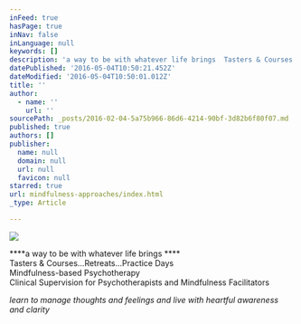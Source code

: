 ```yaml
---
inFeed: true
hasPage: true
inNav: false
inLanguage: null
keywords: []
description: 'a way to be with whatever life brings  Tasters & Courses...Retreats...Practice Days Mindfulness-based Psychotherapy  Clinical Supervision for Psychotherapists and Mindfulness Facilitators'
datePublished: '2016-05-04T10:50:21.452Z'
dateModified: '2016-05-04T10:50:01.012Z'
title: ''
author:
  - name: ''
    url: ''
sourcePath: _posts/2016-02-04-5a75b966-86d6-4214-90bf-3d82b6f80f07.md
published: true
authors: []
publisher:
  name: null
  domain: null
  url: null
  favicon: null
starred: true
url: mindfulness-approaches/index.html
_type: Article

---
```

![](https://the-grid-user-content.s3-us-west-2.amazonaws.com/5447b173-302f-4ad8-92a8-d30c09683a73.jpg)

****a way to be with whatever life brings ****  
Tasters & Courses...Retreats...Practice Days  
Mindfulness-based Psychotherapy   
Clinical Supervision for Psychotherapists and Mindfulness Facilitators

_learn to manage thoughts and feelings and live with heartful awareness and clarity_